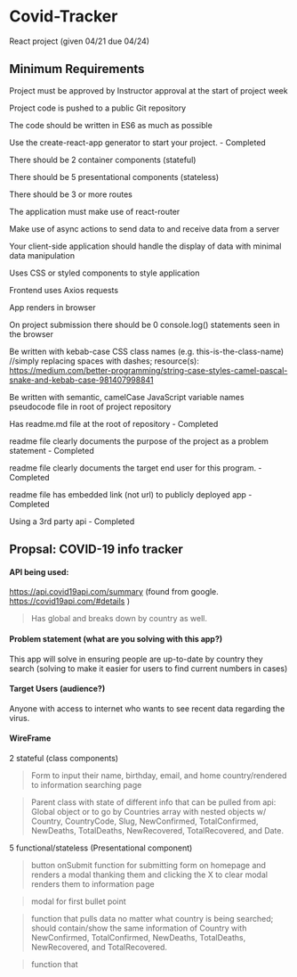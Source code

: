 # Covid-Tracker
React project (given 04/21 due 04/24)

## Minimum Requirements 
Project must be approved by Instructor approval at the start of project week

Project code is pushed to a public Git repository

The code should be written in ES6 as much as possible

Use the create-react-app generator to start your project. - Completed 

There should be 2 container components (stateful)

There should be 5 presentational components (stateless)

There should be 3 or more routes

The application must make use of react-router

Make use of async actions to send data to and receive data from a server

Your client-side application should handle the display of data with minimal data manipulation

Uses CSS or styled components to style application

Frontend uses Axios requests 

App renders in browser

On project submission there should be 0 console.log() statements seen in the browser

Be written with kebab-case CSS class names (e.g. this-is-the-class-name) //simply replacing spaces with dashes; resource(s): https://medium.com/better-programming/string-case-styles-camel-pascal-snake-and-kebab-case-981407998841

Be written with semantic, camelCase JavaScript variable names
pseudocode file in root of project repository

Has readme.md file at the root of repository - Completed 

readme file clearly documents the purpose of the project as a problem statement - Completed

readme file clearly documents the target end user for this program. - Completed 

readme file has embedded link (not url) to publicly deployed app - Completed 

Using a 3rd party api - Completed

## Propsal: COVID-19 info tracker 

#### API being used: 

https://api.covid19api.com/summary (found from google. https://covid19api.com/#details )
> Has global and breaks down by country as well. 

#### Problem statement (what are you solving with this app?)

This app will solve in ensuring people are up-to-date by country they search (solving to make it easier for users to find current numbers in cases)

#### Target Users (audience?)

Anyone with access to internet who wants to see recent data regarding the virus. 

#### WireFrame 

2 stateful (class components)
>Form to input their name, birthday, email, and home country/rendered to information searching page

>Parent class with state of different info that can be pulled from api:  Global object or to go by Countries array with nested objects w/ Country, CountryCode, Slug, NewConfirmed, TotalConfirmed, NewDeaths, TotalDeaths, NewRecovered, TotalRecovered, and Date.


5 functional/stateless (Presentational component)
>button onSubmit function for submitting form on homepage and renders a modal thanking them and clicking the X to clear modal renders them to information page 

>modal for first bullet point 

>function that pulls data no matter what country is being searched; should contain/show the same information of Country with NewConfirmed, TotalConfirmed, NewDeaths, TotalDeaths, NewRecovered, and TotalRecovered.

>function that 








